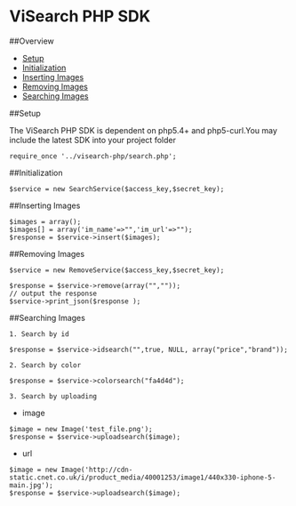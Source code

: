 ViSearch PHP SDK
================

##Overview

* [Setup](#setup)
* [Initialization](#initialization)
* [Inserting Images](#inserting-images)
* [Removing Images](#removing-images)
* [Searching Images](#searching-images)

##Setup

The ViSearch PHP SDK is dependent on php5.4+ and php5-curl.You may include the latest SDK into your project folder
````
require_once '../visearch-php/search.php';
```` 

##Initialization

````
$service = new SearchService($access_key,$secret_key);
````
##Inserting Images
````
$images = array();
$images[] = array('im_name'=>"",'im_url'=>"");
$response = $service->insert($images);

````

##Removing Images
````
$service = new RemoveService($access_key,$secret_key);

$response = $service->remove(array("",""));
// output the response
$service->print_json($response );
````

##Searching Images

	1. Search by id
````
$response = $service->idsearch("",true, NULL, array("price","brand"));
````
	2. Search by color
````
$response = $service->colorsearch("fa4d4d");
````
	3. Search by uploading
* image 
````
$image = new Image('test_file.png');
$response = $service->uploadsearch($image);
````
* url
````
$image = new Image('http://cdn-static.cnet.co.uk/i/product_media/40001253/image1/440x330-iphone-5-main.jpg');
$response = $service->uploadsearch($image);
````